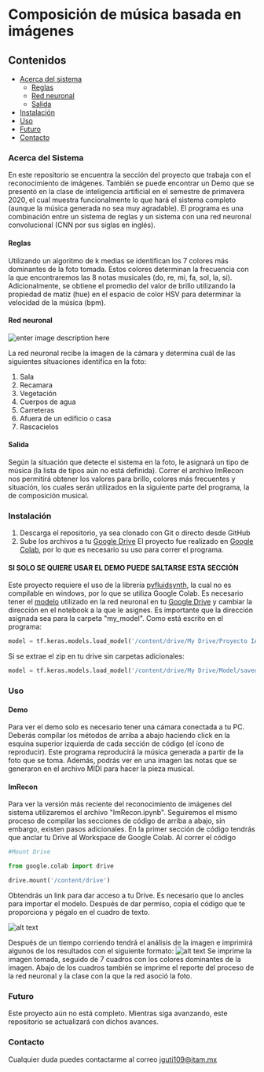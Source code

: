 
# Composición de música basada en imágenes
## Contenidos
* [Acerca del sistema](#acerca-del-sistema)
    * [Reglas](#reglas)
    * 	 [Red neuronal](#red-neuronal)
    * 	 [Salida](#salida)
* [Instalación](#instalacion)
* [Uso](#uso)
* [Futuro](#futuro)
* [Contacto](#contacto)
### Acerca del Sistema
En este repositorio se encuentra la sección del proyecto que trabaja con el reconocimiento de imágenes. También se puede encontrar un Demo que se presentó en la clase de inteligencia artificial en el semestre de primavera 2020, el cual muestra funcionalmente lo que hará el sistema completo (aunque la música generada no sea muy agradable).
El programa es una combinación entre un sistema de reglas y un sistema con una red neuronal convolucional (CNN por sus siglas en inglés). 
#### Reglas
Utilizando un algoritmo de k medias se identifican los 7 colores más dominantes de la foto tomada. Estos colores determinan la frecuencia con la que encontraremos las 8 notas musicales (do, re, mi, fa, sol, la, si). Adicionalmente, se obtiene el promedio del valor de brillo utilizando la propiedad de matiz (hue) en el espacio de color HSV para determinar la velocidad de la música (bpm).










#### Red neuronal
![enter image description here](https://i0.wp.com/www.aprendemachinelearning.com/wp-content/uploads/2018/11/CNN-08.png?resize=943,563)

La red neuronal recibe la imagen de la cámara y determina cuál de las siguientes situaciones identifica en la foto:
 1. Sala
 2. Recamara
 3. Vegetación
 4. Cuerpos de agua
 5. Carreteras
 6. Afuera de un edificio o casa
 7. Rascacielos
#### Salida
Según la situación que detecte el sistema en la foto, le asignará un tipo de música (la lista de tipos aún no está definida).
Correr el archivo ImRecon nos permitirá obtener los valores para brillo, colores más frecuentes y situación, los cuales serán utilizados en la siguiente parte del programa, la de composición musical.
### Instalación
 1. Descarga el repositorio, ya sea clonado con Git  o directo desde GitHub
 2. Sube los archivos a tu [Google Drive](https://drive.google.com) 
El proyecto fue realizado en [Google Colab](https://colab.research.google.com), por lo que es necesario su uso para correr el programa.

#### SI SOLO SE QUIERE USAR EL DEMO PUEDE SALTARSE ESTA SECCIÓN 
Este proyecto requiere el uso de la librería [pyfluidsynth](https://github.com/nwhitehead/pyfluidsynth), la cual no es compilable en windows, por lo que se utiliza Google Colab.
Es necesario tener el [modelo](https://drive.google.com/drive/folders/1tJfhjIgRzItVO2fdiFFnRpYFyeiLEZ6Z?usp=sharing) utilizado en la red neuronal en tu [Google Drive](https://drive.google.com) y cambiar la dirección en el notebook a la que le asignes.
Es importante que la dirección asignada sea para la carpeta "my_model".
Como está escrito en el programa:
```python
model = tf.keras.models.load_model('/content/drive/My Drive/Proyecto IA/Model/saved_model/my_model')
```
Si se extrae el zip en tu drive sin carpetas adicionales:
```python
model = tf.keras.models.load_model('/content/drive/My Drive/Model/saved_model/my_model')
```
### Uso
#### Demo
Para ver el demo solo es necesario tener una cámara conectada a tu PC. Deberás compilar los métodos de arriba a abajo haciendo click en la esquina superior izquierda de cada sección de código (el ícono de reproducir).
Este programa reproducirá la música generada a partir de la foto que se toma. Además, podrás ver en una imagen las notas que se generaron en el archivo MIDI para hacer la pieza musical.
#### ImRecon
Para ver la versión más reciente del reconocimiento de imágenes del sistema utilizaremos el archivo "ImRecon.ipynb".
Seguiremos el mismo proceso de compilar las secciones de código de arriba a abajo, sin embargo, existen pasos adicionales.
En la primer sección de código tendrás que anclar tu Drive al Workspace de Google Colab.
Al correr el código
```python
#Mount Drive

from google.colab import drive

drive.mount('/content/drive')
```
Obtendrás un link para dar acceso a tu Drive. Es necesario que lo ancles para importar el modelo. Después de dar permiso, copia el código que te proporciona y pégalo en el cuadro de texto.

![alt text](https://github.com/josepe43/Images/blob/main/linkImg.jpg?raw=true)


Después de un tiempo corriendo tendrá el análisis de la imagen e imprimirá algunos de los resultados con el siguiente formato:
![alt text](https://github.com/josepe43/Images/blob/main/image.png?raw=true)
Se imprime la imagen tomada, seguido de 7 cuadros con los colores dominantes de la imagen.
Abajo de los cuadros también se imprime el reporte del proceso de la red neuronal y la clase con la que la red asoció la foto.
### Futuro
Este proyecto aún no está completo. Mientras siga avanzando, este repositorio se actualizará con dichos avances.
### Contacto
Cualquier duda puedes contactarme al correo jguti109@itam.mx
